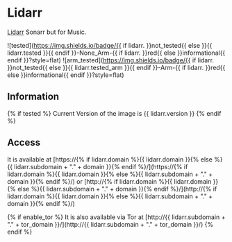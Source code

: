 # Lidarr

[Lidarr](https://lidarr.audio/) Sonarr but for Music.

![tested](https://img.shields.io/badge/{{ if lidarr. }}not_tested{{ else }}{{ lidarr.tested }}{{ endif }}-None_Arm-{{ if lidarr. }}red{{ else }}informational{{ endif }}?style=flat)
![arm_tested](https://img.shields.io/badge/{{ if lidarr. }}not_tested{{ else }}{{ lidarr.tested_arm }}{{ endif }}-Arm-{{ if lidarr. }}red{{ else }}informational{{ endif }}?style=flat)

## Information

{% if tested %}
Current Version of the image is {{ lidarr.version }}
{% endif %}

## Access

It is available at [https://{% if lidarr.domain %}{{ lidarr.domain }}{% else %}{{ lidarr.subdomain + "." + domain }}{% endif %}/](https://{% if lidarr.domain %}{{ lidarr.domain }}{% else %}{{ lidarr.subdomain + "." + domain }}{% endif %}/) or [http://{% if lidarr.domain %}{{ lidarr.domain }}{% else %}{{ lidarr.subdomain + "." + domain }}{% endif %}/](http://{% if lidarr.domain %}{{ lidarr.domain }}{% else %}{{ lidarr.subdomain + "." + domain }}{% endif %}/)

{% if enable_tor %}
It is also available via Tor at [http://{{ lidarr.subdomain + "." + tor_domain }}/](http://{{ lidarr.subdomain + "." + tor_domain }}/)
{% endif %}
